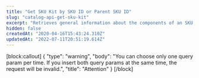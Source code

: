 ```yaml
---
title: "Get SKU Kit by SKU ID or Parent SKU ID"
slug: "catalog-api-get-sku-kit"
excerpt: "Retrieves general information about the components of an SKU Kit by SKU ID or Parent SKU ID. \r\n## Response body example\r\n\r\n```json\r\n{\r\n    \"Id\": 7,\r\n    \"StockKeepingUnitParent\": 7,\r\n    \"StockKeepingUnitId\": 1,\r\n    \"Quantity\": 1,\r\n    \"UnitPrice\": 50.0000\r\n}\r\n```"
hidden: false
createdAt: "2020-04-16T15:43:24.310Z"
updatedAt: "2022-07-11T20:51:19.614Z"
---
```

[block:callout]
{
  "type": "warning",
  "body": "You can choose only one query param per time. If you insert both query params at the same time, the request will be invalid.",
  "title": "Attention"
}
[/block]